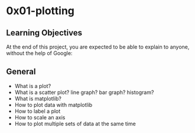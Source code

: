 # 0x01-plotting

## Learning Objectives

At the end of this project, you are expected to be able to explain to anyone, without the help of Google:

## General

- What is a plot?
- What is a scatter plot? line graph? bar graph? histogram?
- What is matplotlib?
- How to plot data with matplotlib
- How to label a plot
- How to scale an axis
- How to plot multiple sets of data at the same time

